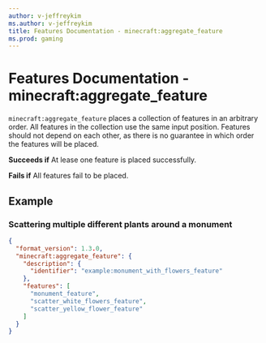 ```yaml
---
author: v-jeffreykim
ms.author: v-jeffreykim
title: Features Documentation - minecraft:aggregate_feature
ms.prod: gaming
---
```


# Features Documentation - minecraft:aggregate_feature

`minecraft:aggregate_feature` places a collection of features in an arbitrary order. All features in the collection use the same input position. Features should not depend on each other, as there is no guarantee in which order the features will be placed.

**Succeeds if**
At lease one feature is placed successfully.

**Fails if**
All features fail to be placed.

## Example

### Scattering multiple different plants around a monument

```json
{
  "format_version": 1.3.0,
  "minecraft:aggregate_feature": {
    "description": {
      "identifier": "example:monument_with_flowers_feature"
    },
    "features": [
      "monument_feature",
      "scatter_white_flowers_feature",
      "scatter_yellow_flower_feature"
    ]
  }
}
```

